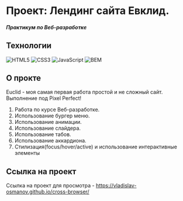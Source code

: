 # Проект: Лендинг сайта Евклид.
##### Практикум по Веб-разработке

## Технологии
![HTML5](https://img.shields.io/badge/-HTML5-e34f26?logo=html5&logoColor=white)
![CSS3](https://img.shields.io/badge/-CSS3-1572b6?logo=css3&logoColor=white)
![JavaScript](https://img.shields.io/badge/-JavaScript-f7df1e?logo=javaScript&logoColor=black)
![BEM](https://img.shields.io/badge/-BEM-yellowgreen)

## О прокте
Euclid - моя самая первая работа простой и не сложный сайт. Выполнение под Pixel Perfect! 
1. Работа по курсе Веб-разработке.
2. Использование бургер меню.
3. Использование анимации.
4. Использование слайдера.
5. Использование табов.
6. Использование аккардиона.
7. Стилизация(focus/hover/active) и использование интерактивные элементы

## Ссылка на проект
Ссылка на проект для просмотра - https://vladislav-osmanov.github.io/cross-browser/
